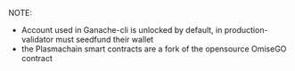 NOTE:
* Account used in Ganache-cli is unlocked by default, in production- validator must seedfund their wallet
* the Plasmachain smart contracts are a fork of the opensource OmiseGO contract

